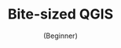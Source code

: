 ---
title: "Bite-sized QGIS"
subtitle: "(Beginner)"
link: /services/training/bite-sized-qgis#bite-sized-qgis-beginner
---